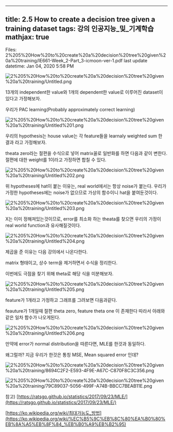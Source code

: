 
--- 
title:  2.5 How to create a decision tree given a training dataset 
tags: 강의 인공지능_및_기계학습
mathjax: true
---



Files: 2%205%20How%20to%20create%20a%20decision%20tree%20given%20a%20training/IE661-Week_2-Part_3-icmoon-ver-1.pdf
last update datetime: Jan 04, 2020 5:58 PM

![2%205%20How%20to%20create%20a%20decision%20tree%20given%20a%20training/Untitled.png](2%205%20How%20to%20create%20a%20decision%20tree%20given%20a%20training/Untitled.png)

13개의 independent한 value와 1개의 dependent한 value로 이루어진 dataset이 있다고 가정해보자.

우리가 PAC learning(Probably approximately correct learning)

![2%205%20How%20to%20create%20a%20decision%20tree%20given%20a%20training/Untitled%201.png](2%205%20How%20to%20create%20a%20decision%20tree%20given%20a%20training/Untitled%201.png)

우리의 hypothesis는  house value는 각 feature들을 learnaly weighted sum 한 결과 라고 가정해보자.

theata zero라는 절편을 수식으로 넣어 matrix꼴로 일반화를 하면 다음과 같이 변한다. 절편에 대한 weight를 1이라고 가정하면 합칠 수 있다.

![2%205%20How%20to%20create%20a%20decision%20tree%20given%20a%20training/Untitled%202.png](2%205%20How%20to%20create%20a%20decision%20tree%20given%20a%20training/Untitled%202.png)

위 hypotheses에 hat이 붙는 이유는, real world에서는 항상 noise가 붙는다. 우리가 가정한 hypotheses에는 noise가 없으므로 가상의 함수이니 hat을 붙여둔것이다.

![2%205%20How%20to%20create%20a%20decision%20tree%20given%20a%20training/Untitled%203.png](2%205%20How%20to%20create%20a%20decision%20tree%20given%20a%20training/Untitled%203.png)

X는 이미 정해져있는것이므로, error를 최소화 하는 theata를 찾으면 우리의 가정이 real world function과 유사해질것이다.

![2%205%20How%20to%20create%20a%20decision%20tree%20given%20a%20training/Untitled%204.png](2%205%20How%20to%20create%20a%20decision%20tree%20given%20a%20training/Untitled%204.png)

제곱을 준 이유는 다음 강의에서 나온다한다.

matrix 형태이고, 상수 term을 제거하면서 수식을 정리한다.

이번에도 극점을 찾기 위해 theta로 해당 식을 미분해보자.

![2%205%20How%20to%20create%20a%20decision%20tree%20given%20a%20training/Untitled%205.png](2%205%20How%20to%20create%20a%20decision%20tree%20given%20a%20training/Untitled%205.png)

feature가 1개라고 가정하고 그래프를 그려보면 다음과같다.

feauture가 1개일때 절편 theta zero, feature theta one 이 존재한다 따라서 아래와같은 일차 함수가 나오게된다.

![2%205%20How%20to%20create%20a%20decision%20tree%20given%20a%20training/Untitled%206.png](2%205%20How%20to%20create%20a%20decision%20tree%20given%20a%20training/Untitled%206.png)

만약에 error가 normal distribution을 따른다면, MLE를 한것과 동일하다.

왜그럴까? 지금 우리가 한것은 통칭 MSE, Mean squared error 인데?

![2%205%20How%20to%20create%20a%20decision%20tree%20given%20a%20training/8694C2F2-E593-4F9E-A67C-C870F8C3C356.png](2%205%20How%20to%20create%20a%20decision%20tree%20given%20a%20training/8694C2F2-E593-4F9E-A67C-C870F8C3C356.png)

![2%205%20How%20to%20create%20a%20decision%20tree%20given%20a%20training/79C89037-5056-499F-A74B-BBCC7BEAB11E.png](2%205%20How%20to%20create%20a%20decision%20tree%20given%20a%20training/79C89037-5056-499F-A74B-BBCC7BEAB11E.png)

참고) [https://ratsgo.github.io/statistics/2017/09/23/MLE/](https://ratsgo.github.io/statistics/2017/09/23/MLE/)

[https://ko.wikipedia.org/wiki/최대가능도_방법](https://ko.wikipedia.org/wiki/%EC%B5%9C%EB%8C%80%EA%B0%80%EB%8A%A5%EB%8F%84_%EB%B0%A9%EB%B2%95)
